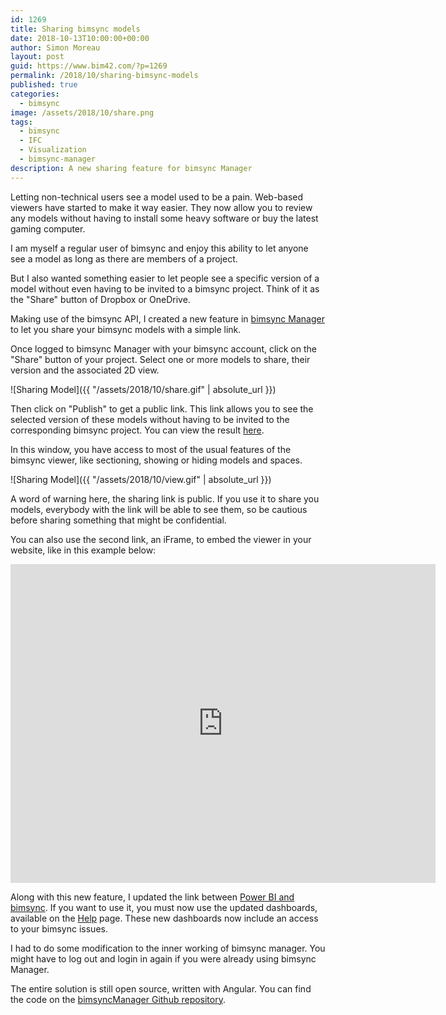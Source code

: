 ```yaml
---
id: 1269
title: Sharing bimsync models
date: 2018-10-13T10:00:00+00:00
author: Simon Moreau
layout: post
guid: https://www.bim42.com/?p=1269
permalink: /2018/10/sharing-bimsync-models
published: true
categories:
  - bimsync
image: /assets/2018/10/share.png
tags:
  - bimsync
  - IFC
  - Visualization
  - bimsync-manager
description: A new sharing feature for bimsync Manager
---
```

Letting non-technical users see a model used to be a pain. Web-based viewers have started to make it way easier. They now allow you to review any models without having to install some heavy software or buy the latest gaming computer.

I am myself a regular user of bimsync and enjoy this ability to let anyone see a model as long as there are members of a project.

But I also wanted something easier to let people see a specific version of a model without even having to be invited to a bimsync project. Think of it as the "Share" button of Dropbox or OneDrive.

Making use of the bimsync API, I created a new feature in [bimsync Manager](https://bimsyncmanager.firebaseapp.com/home) to let you share your bimsync models with a simple link.

Once logged to bimsync Manager with your bimsync account, click on the "Share" button of your project. Select one or more models to share, their version and the associated 2D view.

![Sharing Model]({{ "/assets/2018/10/share.gif" | absolute_url }})

Then click on "Publish" to get a public link. This link allows you to see the selected version of these models without having to be invited to the corresponding bimsync project. You can view the result [here](https://bimsyncmanager.firebaseapp.com/share?code=c4fc2bf0-f46e-4920-b772-1fb50787e35d).

In this window, you have access to most of the usual features of the bimsync viewer, like sectioning, showing or hiding models and spaces.

![Sharing Model]({{ "/assets/2018/10/view.gif" | absolute_url }})

A word of warning here, the sharing link is public. If you use it to share you models, everybody with the link will be able to see them, so be cautious before sharing something that might be confidential.

You can also use the second link, an iFrame, to embed the viewer in your website, like in this example below:

<iframe width="680" height="510" src="https://bimsyncmanager.firebaseapp.com/share?code=c4fc2bf0-f46e-4920-b772-1fb50787e35d" frameborder="0" allowFullScreen="true"></iframe>

Along with this new feature, I updated the link between [Power BI and bimsync](https://www.bim42.com/2018/02/data-visualization-for-bimsync/).
If you want to use it, you must now use the updated dashboards, available on the [Help](https://bimsyncmanager.firebaseapp.com/documentation) page. These new dashboards now include an access to your bimsync issues.

I had to do some modification to the inner working of bimsync manager. You might have to log out and login in again if you were already using bimsync Manager.

The entire solution is still open source, written with Angular. You can find the code on the [bimsyncManager Github repository](https://github.com/simonmoreau/bimsyncManager).